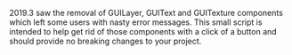 2019.3 saw the removal of GUILayer, GUIText and GUITexture components which left some users with nasty error messages. 
This small script is intended to help get rid of those components with a click of a button and should provide no breaking changes to your project.

